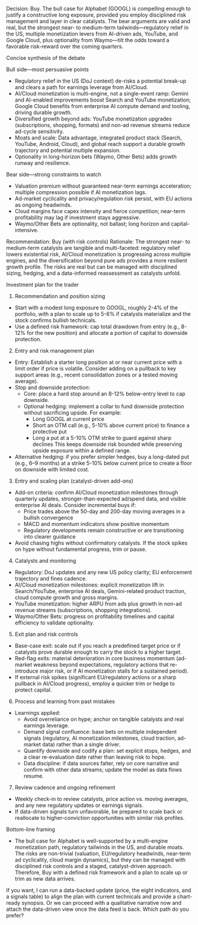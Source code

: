 Decision: Buy. The bull case for Alphabet (GOOGL) is compelling enough to justify a constructive long exposure, provided you employ disciplined risk management and layer in clear catalysts. The bear arguments are valid and real, but the strongest near- to medium-term tailwinds—regulatory relief in the US, multiple monetization levers from AI-driven ads, YouTube, and Google Cloud, plus optionality from Waymo—tilt the odds toward a favorable risk-reward over the coming quarters.

Concise synthesis of the debate

Bull side—most persuasive points
- Regulatory relief in the US (DoJ context) de-risks a potential break-up and clears a path for earnings leverage from AI/Cloud.
- AI/Cloud monetization is multi-engine, not a single-event ramp: Gemini and AI-enabled improvements boost Search and YouTube monetization; Google Cloud benefits from enterprise AI compute demand and tooling, driving durable growth.
- Diversified growth beyond ads: YouTube monetization upgrades (subscriptions, shopping, formats) and non-ad revenue streams reduce ad-cycle sensitivity.
- Moats and scale: Data advantage, integrated product stack (Search, YouTube, Android, Cloud), and global reach support a durable growth trajectory and potential multiple expansion.
- Optionality in long-horizon bets (Waymo, Other Bets) adds growth runway and resilience.

Bear side—strong constraints to watch
- Valuation premium without guaranteed near-term earnings acceleration; multiple compression possible if AI monetization lags.
- Ad-market cyclicality and privacy/regulation risk persist, with EU actions as ongoing headwinds.
- Cloud margins face capex intensity and fierce competition; near-term profitability may lag if investment stays aggressive.
- Waymo/Other Bets are optionality, not ballast; long horizon and capital-intensive.

Recommendation: Buy (with risk controls)
Rationale: The strongest near- to medium-term catalysts are tangible and multi-faceted: regulatory relief lowers existential risk, AI/Cloud monetization is progressing across multiple engines, and the diversification beyond pure ads provides a more resilient growth profile. The risks are real but can be managed with disciplined sizing, hedging, and a data-informed reassessment as catalysts unfold.

Investment plan for the trader

1) Recommendation and position sizing
- Start with a modest long exposure to GOOGL, roughly 2-4% of the portfolio, with a plan to scale up to 5-6% if catalysts materialize and the stock confirms bullish technicals.
- Use a defined risk framework: cap total drawdown from entry (e.g., 8-12% for the new position) and allocate a portion of capital to downside protection.

2) Entry and risk management plan
- Entry: Establish a starter long position at or near current price with a limit order if price is volatile. Consider adding on a pullback to key support areas (e.g., recent consolidation zones or a tested moving average).
- Stop and downside protection:
  - Core: place a hard stop around an 8-12% below-entry level to cap downside.
  - Optional hedging: implement a collar to fund downside protection without sacrificing upside. For example:
    - Long GOOGL at current price
    - Short an OTM call (e.g., 5-10% above current price) to finance a protective put
    - Long a put at a 5-10% OTM strike to guard against sharp declines
  This keeps downside risk bounded while preserving upside exposure within a defined range.
- Alternative hedging: if you prefer simpler hedges, buy a long-dated put (e.g., 6–9 months) at a strike 5-10% below current price to create a floor on downside with limited cost.

3) Entry and scaling plan (catalyst-driven add-ons)
- Add-on criteria: confirm AI/Cloud monetization milestones through quarterly updates, stronger-than-expected ad/spend data, and visible enterprise AI deals. Consider incremental buys if:
  - Price trades above the 50-day and 200-day moving averages in a bullish convergence
  - MACD and momentum indicators show positive momentum
  - Regulatory developments remain constructive or are transitioning into clearer guidance
- Avoid chasing highs without confirmatory catalysts. If the stock spikes on hype without fundamental progress, trim or pause.

4) Catalysts and monitoring
- Regulatory: DoJ updates and any new US policy clarity; EU enforcement trajectory and fines cadence.
- AI/Cloud monetization milestones: explicit monetization lift in Search/YouTube, enterprise AI deals, Gemini-related product traction, cloud compute growth and gross margins.
- YouTube monetization: higher ARPU from ads plus growth in non-ad revenue streams (subscriptions, shopping integrations).
- Waymo/Other Bets: progress on profitability timelines and capital efficiency to validate optionality.

5) Exit plan and risk controls
- Base-case exit: scale out if you reach a predefined target price or if catalysts prove durable enough to carry the stock to a higher target.
- Red-flag exits: material deterioration in core business momentum (ad-market weakness beyond expectations, regulatory actions that re-introduce major risk, or if AI monetization stalls for a sustained period).
- If external risk spikes (significant EU/regulatory actions or a sharp pullback in AI/Cloud progress), employ a quicker trim or hedge to protect capital.

6) Process and learning from past mistakes
- Learnings applied:
  - Avoid overreliance on hype; anchor on tangible catalysts and real earnings leverage.
  - Demand signal confluence: base bets on multiple independent signals (regulatory, AI monetization milestones, cloud traction, ad-market data) rather than a single driver.
  - Quantify downside and codify a plan: set explicit stops, hedges, and a clear re-evaluation date rather than leaving risk to hope.
  - Data discipline: if data sources falter, rely on core narrative and confirm with other data streams; update the model as data flows resume.

7) Review cadence and ongoing refinement
- Weekly check-in to review catalysts, price action vs. moving averages, and any new regulatory updates or earnings signals.
- If data-driven signals turn unfavorable, be prepared to scale back or reallocate to higher-conviction opportunities with similar risk profiles.

Bottom-line framing
- The bull case for Alphabet is well-supported by a multi-engine monetization path, regulatory tailwinds in the US, and durable moats. The risks are non-trivial (valuation, EU/regulatory headwinds, near-term ad cyclicality, cloud margin dynamics), but they can be managed with disciplined risk controls and a staged, catalyst-driven approach. Therefore, Buy with a defined risk framework and a plan to scale up or trim as new data arrives.

If you want, I can run a data-backed update (price, the eight indicators, and a signals table) to align the plan with current technicals and provide a chart-ready synopsis. Or we can proceed with a qualitative narrative now and attach the data-driven view once the data feed is back. Which path do you prefer?